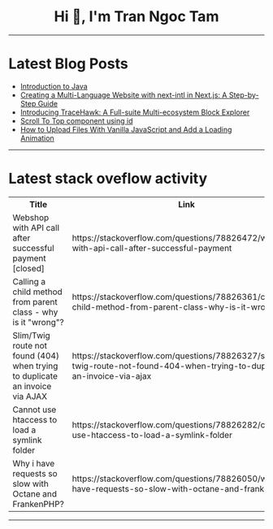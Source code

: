 <h1 align="center">Hi 👋, I'm Tran Ngoc Tam</h1>

---

# Latest Blog Posts 
<!-- BLOG-POST-LIST:START -->
- [Introduction to Java](https://dev.to/madgan95/introduction-to-java-3ed9)
- [Creating a Multi-Language Website with next-intl in Next.js: A Step-by-Step Guide](https://dev.to/homayunmmdy/creating-a-multi-language-website-with-next-intl-in-nextjs-a-step-by-step-guide-38l7)
- [Introducing TraceHawk: A Full-suite Multi-ecosystem Block Explorer](https://dev.to/tracehawk/introducing-tracehawk-a-full-suite-multi-ecosystem-block-explorer-12h0)
- [Scroll To Top component using id](https://dev.to/webfaisalbd/scroll-to-top-component-using-id-69m)
- [How to Upload Files With Vanilla JavaScript and Add a Loading Animation](https://dev.to/uche_azubuko/how-to-upload-files-with-vanilla-javascript-and-add-a-loading-animation-149j)
<!-- BLOG-POST-LIST:END -->

---

# Latest stack oveflow activity
<table>
  <tr><th>Title</th><th>Link</th></tr>
  <!-- STACKOVERFLOW:START --><tr><td>Webshop with API call after successful payment [closed]</td><td>https://stackoverflow.com/questions/78826472/webshop-with-api-call-after-successful-payment</td></tr><tr><td>Calling a child method from parent class - why is it &quot;wrong&quot;?</td><td>https://stackoverflow.com/questions/78826361/calling-a-child-method-from-parent-class-why-is-it-wrong</td></tr><tr><td>Slim/Twig route not found &lpar;404&rpar; when trying to duplicate an invoice via AJAX</td><td>https://stackoverflow.com/questions/78826327/slim-twig-route-not-found-404-when-trying-to-duplicate-an-invoice-via-ajax</td></tr><tr><td>Cannot use htaccess to load a symlink folder</td><td>https://stackoverflow.com/questions/78826282/cannot-use-htaccess-to-load-a-symlink-folder</td></tr><tr><td>Why i have requests so slow with Octane and FrankenPHP?</td><td>https://stackoverflow.com/questions/78826050/why-i-have-requests-so-slow-with-octane-and-frankenphp</td></tr><!-- STACKOVERFLOW:END -->
</table>

---


